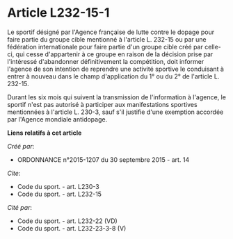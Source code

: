# Article L232-15-1

Le sportif désigné par l'Agence française de lutte contre le dopage pour faire partie du groupe cible mentionné à l'article
L. 232-15 ou par une fédération internationale pour faire partie d'un groupe cible créé par celle-ci, qui cesse d'appartenir
à ce groupe en raison de la décision prise par l'intéressé d'abandonner définitivement la compétition, doit informer l'agence
de son intention de reprendre une activité sportive le conduisant à entrer à nouveau dans le champ d'application du 1° ou du
2° de l'article L. 232-15. 

Durant les six mois qui suivent la transmission de l'information à l'agence, le sportif n'est pas autorisé à participer aux
manifestations sportives mentionnées à l'article L. 230-3, sauf s'il justifie d'une exemption accordée par l'Agence mondiale
antidopage.

**Liens relatifs à cet article**

_Créé par_:

  - ORDONNANCE n°2015-1207 du 30 septembre 2015 - art. 14

_Cite_:

  - Code du sport. - art. L230-3
  - Code du sport. - art. L232-15

_Cité par_:

  - Code du sport. - art. L232-22 (VD)
  - Code du sport. - art. L232-23-3-8 (V)
